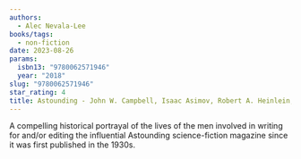 ```yaml
---
authors:
  - Alec Nevala-Lee
books/tags:
  - non-fiction
date: 2023-08-26
params:
  isbn13: "9780062571946"
  year: "2018"
slug: "9780062571946"
star_rating: 4
title: Astounding - John W. Campbell, Isaac Asimov, Robert A. Heinlein, L. Ron Hubbard, And The Golden Age Of Science Fiction
---
```


A compelling historical portrayal of the lives of the men involved in writing for and/or editing the influential Astounding science-fiction magazine since it was first published in the 1930s.

<!--more-->
